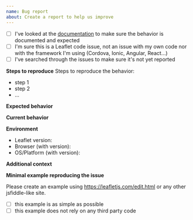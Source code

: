 ```yaml
---
name: Bug report
about: Create a report to help us improve
---
```


<!--
Thanks for taking the time to open an issue!
Please provide a general summary of the issue in the title above .
-->

- [ ] I've looked at the [documentation](http://leafletjs.com/reference.html) to make sure the behavior is documented and expected
- [ ] I'm sure this is a Leaflet code issue, not an issue with my own code nor with the framework I'm using (Cordova, Ionic, Angular, React…)
- [ ] I've searched through the issues to make sure it's not yet reported

**Steps to reproduce**
Steps to reproduce the behavior:

- step 1
- step 2
- ...

**Expected behavior**

<!-- A clear and concise description of what you expected to happen. -->

**Current behavior**

<!-- A clear and concise description of what is actually happening. -->

**Environment**

- Leaflet version:
- Browser (with version):
- OS/Platform (with version):

**Additional context**

<!-- Add any other context about the problem here. -->

**Minimal example reproducing the issue**

Please create an example using https://leafletjs.com/edit.html or any other jsfiddle-like site.

- [ ] this example is as simple as possible
- [ ] this example does not rely on any third party code

